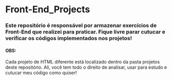 # Front-End_Projects

### Este repositório é responsável por armazenar exercícios de Front-End que realizei para praticar. Fique livre parar cutucar e verificar os códigos implementados nos projetos!

#### OBS:
Cada projeto de HTML diferente está localizado dentro da pasta projetos deste repositório. Ali, você tem todo o direito de analisar, usar para estudo e cutucar meu código como quiser!
